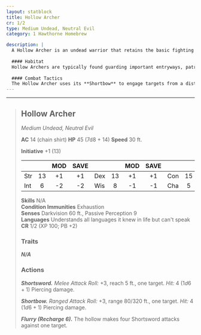 ```yaml
---
layout: statblock
title: Hollow Archer
cr: 1/2
type: Medium Undead, Neutral Evil
category: 1 Hawthorne Homebrew

description: |
  A Hollow Archer is an undead warrior that retains the basic fighting skills it possessed in life, driven by a dull, relentless purpose to strike down the living. It appears as a gaunt figure in weathered armor, its eyesockets empty save for the faint glow of malevolent animation.
  
  #### Habitat
  Hollow Archers are typically found guarding important entryways, patrolling walls, or holding defensive positions in ruined fortresses and necromantic dungeons. They act as silent, tireless sentries for their dark masters.
  
  #### Combat Tactics
  The Hollow Archer uses its **Shortbow** to engage targets from a distance, relying on its armor for protection. If cornered or out of ammunition, it draws its **Shortsword**. Like other Hollows, it possesses the dangerous **Flurry** action, which it will use to attempt to overwhelm a single adjacent target with a sudden, relentless barrage of four melee attacks.
---
```


___
> ## Hollow Archer
> *Medium Undead, Neutral Evil*
> 
> **AC** 14 (chain shirt) **HP** 45 (7d8 + 14) **Speed** 30 ft.
> 
> **Initiative** +1 (13)
>
> | | | MOD | SAVE | | | MOD | SAVE | | | MOD | SAVE |
> |:--|:-:|:----:|:----:|:--|:-:|:----:|:----:|:--|:-:|:----:|:----:|
> |Str| 13| +1 | +1 |Dex| 13| +1 | +1 |Con| 15| +2 | +2 |
> |Int| 6| -2 | -2 |Wis| 8| -1 | -1 |Cha| 5| -3 | -3 |
>
> **Skills** N/A  
> **Condition Immunities** Exhaustion  
> **Senses** Darkvision 60 ft., Passive Perception 9  
> **Languages** Understands all languages it knew in life but can't speak  
> **CR** 1/2 (XP 100; PB +2)
>
> ### Traits
>
> ***N/A***
>
> ### Actions
>
> ***Shortsword.*** *Melee Attack Roll:* +3, reach 5 ft., one target. *Hit:* 4 ($1d6 + 1$) Piercing damage.
>
> ***Shortbow.*** *Ranged Attack Roll:* +3, range 80/320 ft., one target. *Hit:* 4 ($1d6 + 1$) Piercing damage.
>
> ***Flurry (Recharge 6).*** The hollow makes four Shortsword attacks against one target.